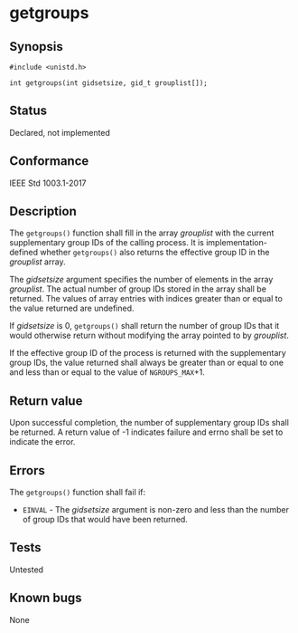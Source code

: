 # getgroups

## Synopsis

`#include <unistd.h>`

`int getgroups(int gidsetsize, gid_t grouplist[]);`

## Status

Declared, not implemented

## Conformance

IEEE Std 1003.1-2017

## Description

The `getgroups()` function shall fill in the array _grouplist_ with the current supplementary group IDs of the calling
 process. It is implementation-defined whether `getgroups()` also returns the effective group ID in the _grouplist_
array.

The _gidsetsize_ argument specifies the number of elements in the array _grouplist_. The actual number of group IDs
stored in the array shall be returned. The values of array entries with indices greater than or equal to the value
returned are undefined.

If _gidsetsize_ is 0, `getgroups()` shall return the number of group IDs that it would otherwise return without
modifying the array pointed to by _grouplist_.

If the effective group ID of the process is returned with the supplementary group IDs, the value returned shall always
be greater than or equal to one and less than or equal to the value of `NGROUPS_MAX`+1.

## Return value

Upon successful completion, the number of supplementary group IDs shall be returned. A return value of -1 indicates
failure and errno shall be set to indicate the error.

## Errors

The `getgroups()` function shall fail if:

* `EINVAL` - The _gidsetsize_ argument is non-zero and less than the number of group IDs that would have been returned.

## Tests

Untested

## Known bugs

None
